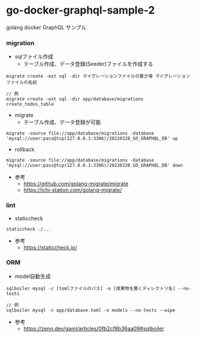 # go-docker-graphql-sample-2
golang docker GraphQL サンプル


### migration

- sqlファイル作成
  - テーブル作成、データ登録(Seeder)ファイルを作成する

```
migrate create -ext sql -dir マイグレーションファイルの置き場 マイグレーションファイルの名前

// 例
migrate create -ext sql -dir app/database/migrations create_todos_table
```

- migrate
  - テーブル作成、データ登録が可能
```
migrate -source file://app/database/migrations -database 'mysql://user:pass@tcp(127.0.0.1:3306)/20220328_GO_GRAPHQL_DB' up
```

- rollback

```
migrate -source file://app/database/migrations -database 'mysql://user:pass@tcp(127.0.0.1:3306)/20220328_GO_GRAPHQL_DB' down
```


- 参考
  - https://github.com/golang-migrate/migrate
  - https://ichi-station.com/golang-migrate/

### lint
- staticcheck

```
staticcheck ./...
```

- 参考
  - https://staticcheck.io/

### ORM
- model自動生成

```
sqlboiler mysql -c [tomlファイルのパス] -o [成果物を置くディレクトリ名] --no-tests

// 例
sqlboiler mysql -c app/database.toml -o models --no-tests --wipe
```

- 参考
  - https://zenn.dev/gami/articles/0fb2cf8b36aa09#sqlboiler